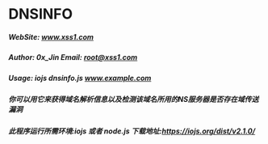 # DNSINFO  
##### WebSite: www.xss1.com  
##### Author: 0x_Jin Email: root@xss1.com  
##### Usage: iojs dnsinfo.js www.example.com 
##### 你可以用它来获得域名解析信息以及检测该域名所用的NS服务器是否存在域传送漏洞
##### 此程序运行所需环境:iojs 或者 node.js 下载地址:https://iojs.org/dist/v2.1.0/

